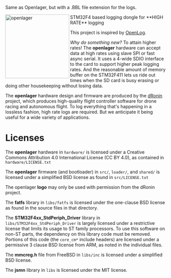 Same as Openlager, but with a .BBL file extension for the logs.

<img src="artwork/openlager.png" alt="openlager" width="200" height="200" align="left"/>
STM32F4 based logging dongle for **HIGH RATE** logging

This project is inspired by [OpenLog](https://github.com/sparkfun/OpenLog).

*Why do something new?*  To attain higher rates!  The **openlager** hardware can accept data at high rates using slave SPI or fast async serial.  It uses a 4-wide SDIO interface to the card to support higher peak logging rates.  And the reasonable amount of memory buffer on the STM32F411 lets us ride out times when the SD card is busy erasing or doing other housekeeping without losing data.

The **openlager** hardware design and firmware are produced by the [dRonin](http://dronin.org) project, which produces high-quality flight controller software for drone racing and autonomous flight.  To log everything that's happening in a lossless fashion, high rate logs are required.  But we anticipate it being useful for a wide variety of applications.

# Licenses

The **openlager** hardware in `hardware/` is licensed under a Creative Commons Attribution 4.0 International License (CC BY 4.0), as contained in `hardware/LICENSE.txt`

The **openlager** firmware (and bootloader) in `src/`, `loader/`, and `shared/` is licensed under a simplified BSD license as found in `src/LICENSE.txt`

The openlager **logo** may only be used with permission from the dRonin project.

The **fatfs** library in `libs/fatfs` is licensed under the one-clause BSD license as found in the source files in that directory.

The **STM32F4xx_StdPeriph_Driver** library in `libs/STM32F4xx_StdPeriph_Driver` is largely licensed under a restrictive license that limits its usage to ST family processors.  To use this software on non-ST parts, the dependency on this library code must be removed.  Portions of this code (the `core_cm*` include headers) are licensed under a permissive 3 clause BSD license from ARM, as noted in the individual files.

The **mmcreg.h** file from FreeBSD in `libs/inc` is licensed under a simplified BSD license.

The **jsmn** library in `libs` is licensed under the MIT license.
